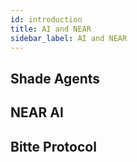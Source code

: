 ```yaml
---
id: introduction
title: AI and NEAR
sidebar_label: AI and NEAR
---
```




## Shade Agents

## NEAR AI

## Bitte Protocol